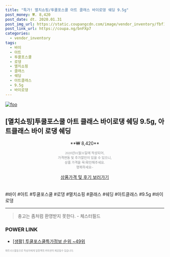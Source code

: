 ```yaml
--- 
title: "특가! 멸치쇼핑/투쿨포스쿨 아트 클래스 바이로댕 쉐딩 9.5g" 
post_money: ₩. 8,420 
post_date: dt. 2020.01.31 
post_img_url: https://static.coupangcdn.com/image/vendor_inventory/fbf1/502ca9469ec9ade6b51a4f6644a9b0260968f248bd80e70bc07b18da3956.jpg 
post_link_url: https://coupa.ng/bnFXp7 
categories: 
  - vendor_inventory 
tags: 
  - 바이 
  - 아트 
  - 투쿨포스쿨 
  - 로댕 
  - 멸치쇼핑 
  - 클래스 
  - 쉐딩 
  - 아트클래스 
  - 9.5g 
  - 바이로댕 
--- 
```

[![foo](https://static.coupangcdn.com/image/vendor_inventory/fbf1/502ca9469ec9ade6b51a4f6644a9b0260968f248bd80e70bc07b18da3956.jpg)](https://coupa.ng/bnFXp7) 

## [멸치쇼핑]투쿨포스쿨 아트 클래스 바이로댕 쉐딩 9.5g, 아트클래스 바이 로댕 쉐딩 
<p style="text-align: center;">**₩ 8,420**</p> 
<p style="text-align: center;"><span style="color: #898c8f; font-family: Georgia,Times,serif; font-size: 0.75em;">2020년01월31일에 작성되어, <br>가격변동 및 추가할인이 있을 수 있으니,<br> 상품 가격을 꼭!확인해주세요.<br>행복하세요~</span> 
</p>	 
<div markdown="0" style="text-align: center;"><a href="https://coupa.ng/bnFXp7" class="btn btn--success">상품가격 및 후기 보러가기</a></div> 
<br><br> 
  #바이 #아트 #투쿨포스쿨 #로댕 #멸치쇼핑 #클래스 #쉐딩 #아트클래스 #9.5g #바이로댕 
<hr> 

> 충고는 좀처럼 환영받지 못한다. - 체스터필드 


### POWER LINK

* <a href="https://blog.naver.com/sakai111/221774817772" target="_blank"> [생활] 투쿨포스쿨특가정보 순위 ~49위</a>

<span style="color: #898c8f; font-family: Georgia,Times,serif; font-size: 0.55em;">파트너스활동으로 작성자에게 일정액의 커미션이 제공될수 있습니다.</span> 

